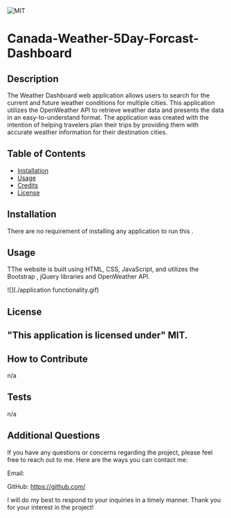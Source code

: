 
![MIT](https://img.shields.io/badge/License-MIT-Green)

# Canada-Weather-5Day-Forcast-Dashboard

## Description

The Weather Dashboard web application allows users to search for the current and future weather conditions for multiple cities. This application utilizes the OpenWeather API to retrieve weather data and presents the data in an easy-to-understand format. The application was created with the intention of helping travelers plan their trips by providing them with accurate weather information for their destination cities.

## Table of Contents

- [Installation](#installation) 
- [Usage](#usage)
- [Credits](#credits)
- [License](#license)

## Installation

There are no requirement of installing any application to run this .

## Usage

TThe website is built using HTML, CSS, JavaScript, and utilizes the Bootstrap , jQuery libraries and OpenWeather API.

![](./application functionality.gif)


## License

"This application is licensed under" MIT.
---

## How to Contribute

n/a

## Tests

n/a

## Additional Questions

If you have any questions or concerns regarding the project, please feel free to reach out to me. Here are the ways you can contact me:

Email: 

GitHub: https://github.com/

I will do my best to respond to your inquiries in a timely manner. Thank you for your interest in the project!

